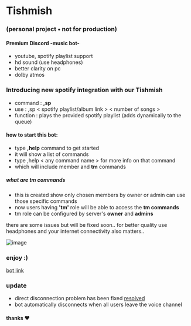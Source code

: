 # Tishmish 
### (personal project • not for production)
#### Premium Discord -music bot-
  - youtube, spotify playlist support 
  - hd sound (use headphones)
  - better clarity on pc
  - dolby atmos 
### Introducing new spotify integration with our Tishmish
  - command : **,sp**
  - use : ,sp < spotify playlist/album link > < number of songs >
  - function : plays the provided spotify playlist (adds dynamically to the queue)
#### how to start this bot: 
- type **,help** command to get started
- it will show a list of commands
- type ,help < any command name > for more info on that command
- which will include member and **tm** commands

##### what are tm commands
  - this is created show only chosen members by owner or admin can use those specific commands
  - now users having **'tm'** role will be able to access the **tm commands** 
  - tm role can be configured by server's **owner** and **admins**

there are some issues but will be fixed soon..
for better quality use headphones and your internet connectivity also matters..

![image](https://user-images.githubusercontent.com/95137415/197322115-2692042a-59d3-4ada-b2b5-5571f78e8ab1.png)

### enjoy :)
[bot link](https://discord.com/api/oauth2/authorize?client_id=1007653203711639562&permissions=8&scope=bot)

### update 
- direct disconnection problem has been fixed [resolved](https://github.com/awmie/tishmish/issues/1#issuecomment-1820490567)
- bot automatically disconnects when all users leave the voice channel 

#### thanks ❤